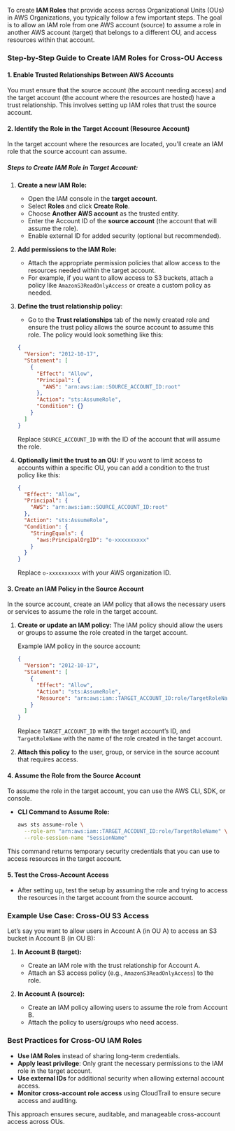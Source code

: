 To create **IAM Roles** that provide access across Organizational Units (OUs) in AWS Organizations, you typically follow a few important steps. The goal is to allow an IAM role from one AWS account (source) to assume a role in another AWS account (target) that belongs to a different OU, and access resources within that account.

### Step-by-Step Guide to Create IAM Roles for Cross-OU Access

#### **1. Enable Trusted Relationships Between AWS Accounts**
You must ensure that the source account (the account needing access) and the target account (the account where the resources are hosted) have a trust relationship. This involves setting up IAM roles that trust the source account.

#### **2. Identify the Role in the Target Account (Resource Account)**
In the target account where the resources are located, you'll create an IAM role that the source account can assume.

##### **Steps to Create IAM Role in Target Account:**

1. **Create a new IAM Role:**
   - Open the IAM console in the **target account**.
   - Select **Roles** and click **Create Role**.
   - Choose **Another AWS account** as the trusted entity.
   - Enter the Account ID of the **source account** (the account that will assume the role).
   - Enable external ID for added security (optional but recommended).

2. **Add permissions to the IAM Role:**
   - Attach the appropriate permission policies that allow access to the resources needed within the target account.
   - For example, if you want to allow access to S3 buckets, attach a policy like `AmazonS3ReadOnlyAccess` or create a custom policy as needed.

3. **Define the trust relationship policy**:
   - Go to the **Trust relationships** tab of the newly created role and ensure the trust policy allows the source account to assume this role. The policy would look something like this:

   ```json
   {
     "Version": "2012-10-17",
     "Statement": [
       {
         "Effect": "Allow",
         "Principal": {
           "AWS": "arn:aws:iam::SOURCE_ACCOUNT_ID:root"
         },
         "Action": "sts:AssumeRole",
         "Condition": {}
       }
     ]
   }
   ```

   Replace `SOURCE_ACCOUNT_ID` with the ID of the account that will assume the role.

4. **Optionally limit the trust to an OU:**
   If you want to limit access to accounts within a specific OU, you can add a condition to the trust policy like this:

   ```json
   {
     "Effect": "Allow",
     "Principal": {
       "AWS": "arn:aws:iam::SOURCE_ACCOUNT_ID:root"
     },
     "Action": "sts:AssumeRole",
     "Condition": {
       "StringEquals": {
         "aws:PrincipalOrgID": "o-xxxxxxxxxx"
       }
     }
   }
   ```

   Replace `o-xxxxxxxxxx` with your AWS organization ID.

#### **3. Create an IAM Policy in the Source Account**
In the source account, create an IAM policy that allows the necessary users or services to assume the role in the target account.

1. **Create or update an IAM policy:**
   The IAM policy should allow the users or groups to assume the role created in the target account.

   Example IAM policy in the source account:
   ```json
   {
     "Version": "2012-10-17",
     "Statement": [
       {
         "Effect": "Allow",
         "Action": "sts:AssumeRole",
         "Resource": "arn:aws:iam::TARGET_ACCOUNT_ID:role/TargetRoleName"
       }
     ]
   }
   ```

   Replace `TARGET_ACCOUNT_ID` with the target account’s ID, and `TargetRoleName` with the name of the role created in the target account.

2. **Attach this policy** to the user, group, or service in the source account that requires access.

#### **4. Assume the Role from the Source Account**
To assume the role in the target account, you can use the AWS CLI, SDK, or console.

- **CLI Command to Assume Role:**

   ```bash
   aws sts assume-role \
     --role-arn "arn:aws:iam::TARGET_ACCOUNT_ID:role/TargetRoleName" \
     --role-session-name "SessionName"
   ```

This command returns temporary security credentials that you can use to access resources in the target account.

#### **5. Test the Cross-Account Access**
- After setting up, test the setup by assuming the role and trying to access the resources in the target account from the source account.

### Example Use Case: Cross-OU S3 Access
Let’s say you want to allow users in Account A (in OU A) to access an S3 bucket in Account B (in OU B):

1. **In Account B (target):**
   - Create an IAM role with the trust relationship for Account A.
   - Attach an S3 access policy (e.g., `AmazonS3ReadOnlyAccess`) to the role.

2. **In Account A (source):**
   - Create an IAM policy allowing users to assume the role from Account B.
   - Attach the policy to users/groups who need access.

### Best Practices for Cross-OU IAM Roles
- **Use IAM Roles** instead of sharing long-term credentials.
- **Apply least privilege**: Only grant the necessary permissions to the IAM role in the target account.
- **Use external IDs** for additional security when allowing external account access.
- **Monitor cross-account role access** using CloudTrail to ensure secure access and auditing.

This approach ensures secure, auditable, and manageable cross-account access across OUs.
